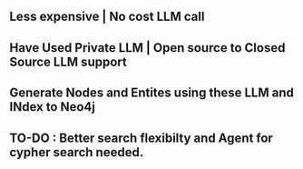 ## Less expensive | No cost LLM call 

## Have Used Private LLM | Open source to Closed Source LLM support 

## Generate Nodes and Entites using these LLM and INdex to Neo4j 

## TO-DO : Better search flexibilty and Agent for cypher search needed.
